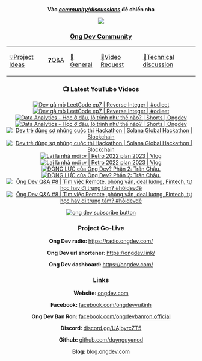 <div align="center">
      <b
        >Vào
        <a href="https://github.com/OngDev/community/discussions"
          ><i>community/discussions</i></a
        >
        để chiến nha</b
      >

<img
    src="https://raw.githubusercontent.com/thuanpham2311/img/master/ongDevCharacters/4.png"
  />

### [Ông Dev Community](https://github.com/OngDev/community/discussions)

  <b>
    <table>
      <tr>
        <td>
          <a
            href="https://github.com/OngDev/community/discussions/categories/project-ideas"
            ><p>💡Project Ideas</p></a
          >
        </td>
        <td>
          <a
            href="https://github.com/OngDev/community/discussions/categories/q-a"
            ><p>❓Q&A</p></a
          >
        </td>
        <td>
          <a
            href="https://github.com/OngDev/community/discussions/categories/general"
            ><p>💬General</p></a
          >
        </td>
        <td>
          <a
            href="https://github.com/OngDev/community/discussions/categories/video-request"
            ><p>🎥Video Request</p></a
          >
        </td>
        <td>
          <a
            href="https://github.com/OngDev/community/discussions/categories/technical-discussion"
            ><p>🧠Technical discussion</p></a
          >
        </td>
      </tr>
    </table>
  </b>

### 📺 Latest YouTube Videos

<!-- BEGIN YOUTUBE-CARDS -->
[![Dev gà mò LeetCode ep7 | Reverse Integer | #odleet](https://ytcards.demolab.com/?id=hG0fe_Schv0&title=Dev+g%C3%A0+m%C3%B2+LeetCode+ep7+%7C+Reverse+Integer+%7C+%23odleet&lang=en&timestamp=1677931232&background_color=%230d1117&title_color=%23ffffff&stats_color=%23dedede&width=250&duration=429 "Dev gà mò LeetCode ep7 | Reverse Integer | #odleet")](https://www.youtube.com/watch?v=hG0fe_Schv0#gh-dark-mode-only)[![Dev gà mò LeetCode ep7 | Reverse Integer | #odleet](https://ytcards.demolab.com/?id=hG0fe_Schv0&title=Dev+g%C3%A0+m%C3%B2+LeetCode+ep7+%7C+Reverse+Integer+%7C+%23odleet&lang=en&timestamp=1677931232&background_color=%23ffffff&title_color=%2324292f&stats_color=%2357606a&width=250&duration=429 "Dev gà mò LeetCode ep7 | Reverse Integer | #odleet")](https://www.youtube.com/watch?v=hG0fe_Schv0#gh-light-mode-only)
[![Data Analytics - Học ở đâu, lộ trình như thế nào? | Shorts | Ongdev](https://ytcards.demolab.com/?id=YjIJGGlmKGQ&title=Data+Analytics+-+H%E1%BB%8Dc+%E1%BB%9F+%C4%91%C3%A2u%2C+l%E1%BB%99+tr%C3%ACnh+nh%C6%B0+th%E1%BA%BF+n%C3%A0o%3F+%7C+Shorts+%7C+Ongdev&lang=en&timestamp=1676894432&background_color=%230d1117&title_color=%23ffffff&stats_color=%23dedede&width=250&duration=60 "Data Analytics - Học ở đâu, lộ trình như thế nào? | Shorts | Ongdev")](https://www.youtube.com/watch?v=YjIJGGlmKGQ#gh-dark-mode-only)[![Data Analytics - Học ở đâu, lộ trình như thế nào? | Shorts | Ongdev](https://ytcards.demolab.com/?id=YjIJGGlmKGQ&title=Data+Analytics+-+H%E1%BB%8Dc+%E1%BB%9F+%C4%91%C3%A2u%2C+l%E1%BB%99+tr%C3%ACnh+nh%C6%B0+th%E1%BA%BF+n%C3%A0o%3F+%7C+Shorts+%7C+Ongdev&lang=en&timestamp=1676894432&background_color=%23ffffff&title_color=%2324292f&stats_color=%2357606a&width=250&duration=60 "Data Analytics - Học ở đâu, lộ trình như thế nào? | Shorts | Ongdev")](https://www.youtube.com/watch?v=YjIJGGlmKGQ#gh-light-mode-only)
[![Dev trẻ đừng sợ những cuộc thi Hackathon | Solana Global Hackathon | Blockchain](https://ytcards.demolab.com/?id=YNEk00oqZbw&title=Dev+tr%E1%BA%BB+%C4%91%E1%BB%ABng+s%E1%BB%A3+nh%E1%BB%AFng+cu%E1%BB%99c+thi+Hackathon+%7C+Solana+Global+Hackathon+%7C+Blockchain&lang=en&timestamp=1676548820&background_color=%230d1117&title_color=%23ffffff&stats_color=%23dedede&width=250&duration=443 "Dev trẻ đừng sợ những cuộc thi Hackathon | Solana Global Hackathon | Blockchain")](https://www.youtube.com/watch?v=YNEk00oqZbw#gh-dark-mode-only)[![Dev trẻ đừng sợ những cuộc thi Hackathon | Solana Global Hackathon | Blockchain](https://ytcards.demolab.com/?id=YNEk00oqZbw&title=Dev+tr%E1%BA%BB+%C4%91%E1%BB%ABng+s%E1%BB%A3+nh%E1%BB%AFng+cu%E1%BB%99c+thi+Hackathon+%7C+Solana+Global+Hackathon+%7C+Blockchain&lang=en&timestamp=1676548820&background_color=%23ffffff&title_color=%2324292f&stats_color=%2357606a&width=250&duration=443 "Dev trẻ đừng sợ những cuộc thi Hackathon | Solana Global Hackathon | Blockchain")](https://www.youtube.com/watch?v=YNEk00oqZbw#gh-light-mode-only)
[![Lại là nhà mới :v | Retro 2022 plan 2023 | Vlog](https://ytcards.demolab.com/?id=LtknTCXmFyQ&title=L%E1%BA%A1i+l%C3%A0+nh%C3%A0+m%E1%BB%9Bi+%3Av+%7C+Retro+2022+plan+2023+%7C+Vlog&lang=en&timestamp=1675945809&background_color=%230d1117&title_color=%23ffffff&stats_color=%23dedede&width=250&duration=1244 "Lại là nhà mới :v | Retro 2022 plan 2023 | Vlog")](https://www.youtube.com/watch?v=LtknTCXmFyQ#gh-dark-mode-only)[![Lại là nhà mới :v | Retro 2022 plan 2023 | Vlog](https://ytcards.demolab.com/?id=LtknTCXmFyQ&title=L%E1%BA%A1i+l%C3%A0+nh%C3%A0+m%E1%BB%9Bi+%3Av+%7C+Retro+2022+plan+2023+%7C+Vlog&lang=en&timestamp=1675945809&background_color=%23ffffff&title_color=%2324292f&stats_color=%2357606a&width=250&duration=1244 "Lại là nhà mới :v | Retro 2022 plan 2023 | Vlog")](https://www.youtube.com/watch?v=LtknTCXmFyQ#gh-light-mode-only)
[![ĐỘNG LỰC của Ông Dev? Phần 2: Trân Châu.](https://ytcards.demolab.com/?id=5Xna5diJF0g&title=%C4%90%E1%BB%98NG+L%E1%BB%B0C+c%E1%BB%A7a+%C3%94ng+Dev%3F+Ph%E1%BA%A7n+2%3A+Tr%C3%A2n+Ch%C3%A2u.&lang=en&timestamp=1675255500&background_color=%230d1117&title_color=%23ffffff&stats_color=%23dedede&width=250&duration=717 "ĐỘNG LỰC của Ông Dev? Phần 2: Trân Châu.")](https://www.youtube.com/watch?v=5Xna5diJF0g#gh-dark-mode-only)[![ĐỘNG LỰC của Ông Dev? Phần 2: Trân Châu.](https://ytcards.demolab.com/?id=5Xna5diJF0g&title=%C4%90%E1%BB%98NG+L%E1%BB%B0C+c%E1%BB%A7a+%C3%94ng+Dev%3F+Ph%E1%BA%A7n+2%3A+Tr%C3%A2n+Ch%C3%A2u.&lang=en&timestamp=1675255500&background_color=%23ffffff&title_color=%2324292f&stats_color=%2357606a&width=250&duration=717 "ĐỘNG LỰC của Ông Dev? Phần 2: Trân Châu.")](https://www.youtube.com/watch?v=5Xna5diJF0g#gh-light-mode-only)
[![Ông Dev Q&A #8 | Tìm việc Remote, phỏng vấn, deal lương, Fintech, tự học hay đi trung tâm? #hỏidevđê](https://ytcards.demolab.com/?id=EOXFs69gshg&title=%C3%94ng+Dev+Q%26A+%238+%7C+T%C3%ACm+vi%E1%BB%87c+Remote%2C+ph%E1%BB%8Fng+v%E1%BA%A5n%2C+deal+l%C6%B0%C6%A1ng%2C+Fintech%2C+t%E1%BB%B1+h%E1%BB%8Dc+hay+%C4%91i+trung+t%C3%A2m%3F+%23h%E1%BB%8Fidev%C4%91%C3%AA&lang=en&timestamp=1671109215&background_color=%230d1117&title_color=%23ffffff&stats_color=%23dedede&width=250&duration=1255 "Ông Dev Q&A #8 | Tìm việc Remote, phỏng vấn, deal lương, Fintech, tự học hay đi trung tâm? #hỏidevđê")](https://www.youtube.com/watch?v=EOXFs69gshg#gh-dark-mode-only)[![Ông Dev Q&A #8 | Tìm việc Remote, phỏng vấn, deal lương, Fintech, tự học hay đi trung tâm? #hỏidevđê](https://ytcards.demolab.com/?id=EOXFs69gshg&title=%C3%94ng+Dev+Q%26A+%238+%7C+T%C3%ACm+vi%E1%BB%87c+Remote%2C+ph%E1%BB%8Fng+v%E1%BA%A5n%2C+deal+l%C6%B0%C6%A1ng%2C+Fintech%2C+t%E1%BB%B1+h%E1%BB%8Dc+hay+%C4%91i+trung+t%C3%A2m%3F+%23h%E1%BB%8Fidev%C4%91%C3%AA&lang=en&timestamp=1671109215&background_color=%23ffffff&title_color=%2324292f&stats_color=%2357606a&width=250&duration=1255 "Ông Dev Q&A #8 | Tìm việc Remote, phỏng vấn, deal lương, Fintech, tự học hay đi trung tâm? #hỏidevđê")](https://www.youtube.com/watch?v=EOXFs69gshg#gh-light-mode-only)
<!-- END YOUTUBE-CARDS -->

[![ong dev subscribe button](https://raw.githubusercontent.com/thuanOwa/img/master/youtube.gif)](https://www.youtube.com/@ongdev?sub_confirmation=1)

### Project Go-Live

<strong>Ong Dev radio: </strong><a href="radio.ongdev.com/">https://radio.ongdev.com/</a>

<strong>Ong Dev url shortener: </strong><a href="ongdev.link/">https://ongdev.link/</a>

<strong>Ong Dev dashboard: </strong><a href="ongdev.com/">https://ongdev.com/</a>

### Links

<strong>Website: </strong><a href="https://ongdev.com">ongdev.com</a>

<strong>Facebook: </strong><a href="https://www.facebook.com/ongdevvuitinh">facebook.com/ongdevvuitinh</a>

<strong>Ong Dev Ban Ron: </strong><a href="https://www.facebook.com/ongdevbanron.official">facebook.com/ongdevbanron.official</a>

<strong>Discord: </strong><a href="https://discord.gg/UAjbyrcZT5">discord.gg/UAjbyrcZT5</a>

<strong>Github: </strong><a href="https://github.com/duynguyenod">github.com/duynguyenod</a>

<strong>Blog: </strong><a href="https://blog.ongdev.com">blog.ongdev.com</a>

</div>

